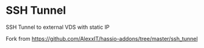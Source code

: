 # SSH Tunnel
SSH Tunnel to external VDS with static IP


Fork from https://github.com/AlexxIT/hassio-addons/tree/master/ssh_tunnel
